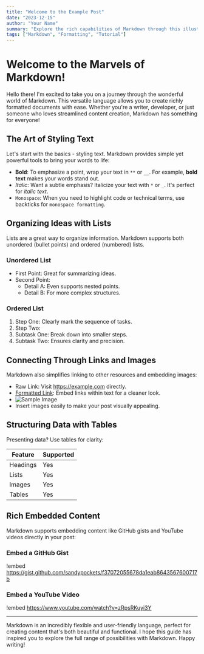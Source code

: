 ```yaml
---
title: "Welcome to the Example Post"
date: "2023-12-15"
author: "Your Name"
summary: "Explore the rich capabilities of Markdown through this illustrative guide."
tags: ["Markdown", "Formatting", "Tutorial"]
---
```


# Welcome to the Marvels of Markdown!

Hello there! I'm excited to take you on a journey through the wonderful world of Markdown. This versatile language allows you to create richly formatted documents with ease. Whether you're a writer, developer, or just someone who loves streamlined content creation, Markdown has something for everyone!

## The Art of Styling Text

Let's start with the basics - styling text. Markdown provides simple yet powerful tools to bring your words to life:

- **Bold**: To emphasize a point, wrap your text in `**` or `__`. For example, **bold text** makes your words stand out.
- _Italic_: Want a subtle emphasis? Italicize your text with `*` or `_`. It's perfect for _italic text_.
- `Monospace`: When you need to highlight code or technical terms, use backticks for `monospace formatting`.

## Organizing Ideas with Lists

Lists are a great way to organize information. Markdown supports both unordered (bullet points) and ordered (numbered) lists.

### Unordered List

- First Point: Great for summarizing ideas.
- Second Point:
  - Detail A: Even supports nested points.
  - Detail B: For more complex structures.

### Ordered List

1. Step One: Clearly mark the sequence of tasks.
2. Step Two:
  1. Subtask One: Break down into smaller steps.
  2. Subtask Two: Ensures clarity and precision.

## Connecting Through Links and Images

Markdown also simplifies linking to other resources and embedding images:

- Raw Link: Visit https://example.com directly.
- [Formatted Link](https://example.com): Embed links within text for a cleaner look.
- ![Sample Image](./example.png)
- Insert images easily to make your post visually appealing.

## Structuring Data with Tables

Presenting data? Use tables for clarity:

| Feature   | Supported |
|-----------|-----------|
| Headings  | Yes       |
| Lists     | Yes       |
| Images    | Yes       |
| Tables    | Yes       |

## Rich Embedded Content

Markdown supports embedding content like GitHub gists and YouTube videos directly in your post:

### Embed a GitHub Gist

!embed https://gist.github.com/sandypockets/f37072055678da1eab8643567600717b

### Embed a YouTube Video

!embed https://www.youtube.com/watch?v=zRpsRKuyi3Y

---

Markdown is an incredibly flexible and user-friendly language, perfect for creating content that's both beautiful and functional. I hope this guide has inspired you to explore the full range of possibilities with Markdown. Happy writing!
